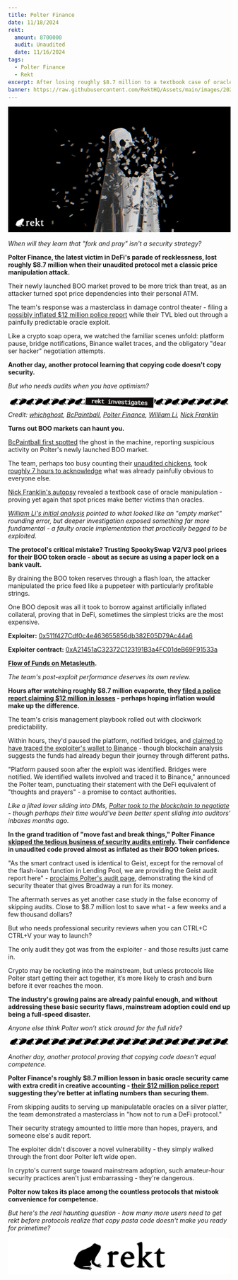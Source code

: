 ```yaml
---
title: Polter Finance
date: 11/18/2024
rekt:
  amount: 8700000
  audit: Unaudited
  date: 11/16/2024
tags:
  - Polter Finance
  - Rekt
excerpt: After losing roughly $8.7 million to a textbook case of oracle manipulation, Polter Finance is scrambling to clean up the mess. Their unaudited protocol left key vulnerabilities wide open, and now they’re facing the fallout. Another day, another lesson in DeFi’s recklessness.
banner: https://raw.githubusercontent.com/RektHQ/Assets/main/images/2023/01/polter-rekt-header.png
---
```

![](https://raw.githubusercontent.com/RektHQ/Assets/main/images/2023/01/polter-rekt-header.png)


_When will they learn that "fork and pray" isn't a security strategy?_  
  

**Polter Finance, the latest victim in DeFi's parade of recklessness, lost roughly $8.7 million when their unaudited protocol met a classic price manipulation attack.**  
  
Their newly launched BOO market proved to be more trick than treat, as an attacker turned spot price dependencies into their personal ATM.  
  

The team's response was a masterclass in damage control theater - filing a [possibly inflated $12 million police report](https://x.com/whichghost/status/1858134916632080648) while their TVL bled out through a painfully predictable oracle exploit.  
  

Like a crypto soap opera, we watched the familiar scenes unfold: platform pause, bridge notifications, Binance wallet traces, and the obligatory "dear ser hacker" negotiation attempts.  
  

**Another day, another protocol learning that copying code doesn't copy security.**  
  

_But who needs audits when you have optimism?_

![](https://raw.githubusercontent.com/RektHQ/Assets/main/images/2021/09/rekt-investigates-linebreak.png)
_Credit: [whichghost](https://x.com/whichghost/status/1858134916632080648), [BcPaintball](https://x.com/Bcpaintball26/status/1857865758551805976), [Polter Finance](https://x.com/polterfinance/status/1857971122043551898), [William Li](https://x.com/hklst4r/status/1858102691693514871), [Nick Franklin](https://x.com/0xNickLFranklin/status/1858402633935126969)_

  

**Turns out BOO markets can haunt you.**

  

[BcPaintball first spotted](https://x.com/Bcpaintball26/status/1857865758551805976) the ghost in the machine, reporting suspicious activity on Polter's newly launched BOO market.

  

The team, perhaps too busy counting their [unaudited chickens](https://polter.gitbook.io/polter/audit), took [roughly 7 hours to acknowledge](https://x.com/polterfinance/status/1857971122043551898) what was already painfully obvious to everyone else.

  

[Nick Franklin's autopsy](https://x.com/0xNickLFranklin/status/1858402633935126969) revealed a textbook case of oracle manipulation - proving yet again that spot prices make better victims than oracles.

  

_[William Li's initial analysis](https://x.com/hklst4r/status/1858102691693514871) pointed to what looked like an "empty market" rounding error, but deeper investigation exposed something far more fundamental - a faulty oracle implementation that practically begged to be exploited._

  

**The protocol's critical mistake? Trusting SpookySwap V2/V3 pool prices for their BOO token oracle - about as secure as using a paper lock on a bank vault.**

  

By draining the BOO token reserves through a flash loan, the attacker manipulated the price feed like a puppeteer with particularly profitable strings.  
  
One BOO deposit was all it took to borrow against artificially inflated collateral, proving that in DeFi, sometimes the simplest tricks are the most expensive.  
  
**Exploiter:**
[0x511f427Cdf0c4e463655856db382E05D79Ac44a6](https://ftmscan.com/address/0x511f427cdf0c4e463655856db382e05d79ac44a6)

  

**Exploiter contract:**
[0xA21451aC32372C123191B3a4FC01deB69F91533a](https://ftmscan.com/address/0xa21451ac32372c123191b3a4fc01deb69f91533a)

**[Flow of Funds on Metasleuth](https://metasleuth.io/result/fantom/0x5118df23e81603a64c7676dd6b6e4f76a57e4267e67507d34b0b26dd9ee10eac).**

  

_The team's post-exploit performance deserves its own review._

  

**Hours after watching roughly $8.7 million evaporate, they [filed a police report claiming $12 million in losses](https://x.com/whichghost/status/1858134916632080648) - perhaps hoping inflation would make up the difference.**

  

The team's crisis management playbook rolled out with clockwork predictability.

  

Within hours, they'd paused the platform, notified bridges, and [claimed to have traced the exploiter's wallet to Binance](https://x.com/polterfinance/status/1857971122043551898) - though blockchain analysis suggests the funds had already begun their journey through different paths.

  

"Platform paused soon after the exploit was identified. Bridges were notified. We identified wallets involved and traced it to Binance," announced the Polter team, punctuating their statement with the DeFi equivalent of "thoughts and prayers" - a promise to contact authorities.

  

_Like a jilted lover sliding into DMs, [Polter took to the blockchain to negotiate](https://etherscan.io/tx/0xf233688a08b6e9395ac72f7edc779e9446ed2fa559b8dc1dd0cdaa1f91af949f) - though perhaps their time would've been better spent sliding into auditors' inboxes months ago._
  

**In the grand tradition of "move fast and break things," Polter Finance [skipped the tedious business of security audits entirely](https://polter.gitbook.io/polter/audit). Their confidence in unaudited code proved almost as inflated as their BOO token prices.**

  

"As the smart contract used is identical to Geist, except for the removal of the flash-loan function in Lending Pool, we are providing the Geist audit report here" - [proclaims Polter's audit page](https://polter.gitbook.io/polter/audit), demonstrating the kind of security theater that gives Broadway a run for its money.

  

The aftermath serves as yet another case study in the false economy of skipping audits. Close to $8.7 million lost to save what - a few weeks and a few thousand dollars?

  

But who needs professional security reviews when you can CTRL+C CTRL+V your way to launch?

  

The only audit they got was from the exploiter - and those results just came in.  
  
Crypto may be rocketing into the mainstream, but unless protocols like Polter start getting their act together, it’s more likely to crash and burn before it ever reaches the moon.

  

**The industry's growing pains are already painful enough, and without addressing these basic security flaws, mainstream adoption could end up being a full-speed disaster.**

  
_Anyone else think Polter won’t stick around for the full ride?_

![](https://raw.githubusercontent.com/RektHQ/Assets/main/images/2021/03/rekt-linebreak.png)




_Another day, another protocol proving that copying code doesn't equal competence._

  

**Polter Finance's roughly $8.7 million lesson in basic oracle security came with extra credit in creative accounting - [their $12 million police report](https://x.com/whichghost/status/1858134916632080648) suggesting they're better at inflating numbers than securing them.**  
  
From skipping audits to serving up manipulatable oracles on a silver platter, the team demonstrated a masterclass in "how not to run a DeFi protocol."

  

Their security strategy amounted to little more than hopes, prayers, and someone else's audit report.

  

The exploiter didn't discover a novel vulnerability - they simply walked through the front door Polter left wide open.

  
In crypto's current surge toward mainstream adoption, such amateur-hour security practices aren't just embarrassing - they're dangerous.  
  
**Polter now takes its place among the countless protocols that mistook convenience for competence.**  
  
_But here's the real haunting question - how many more users need to get rekt before protocols realize that copy pasta code doesn't make you ready for primetime?_

![](https://raw.githubusercontent.com/RektHQ/Assets/main/images/2021/08/rekt-outline-conc.png)









